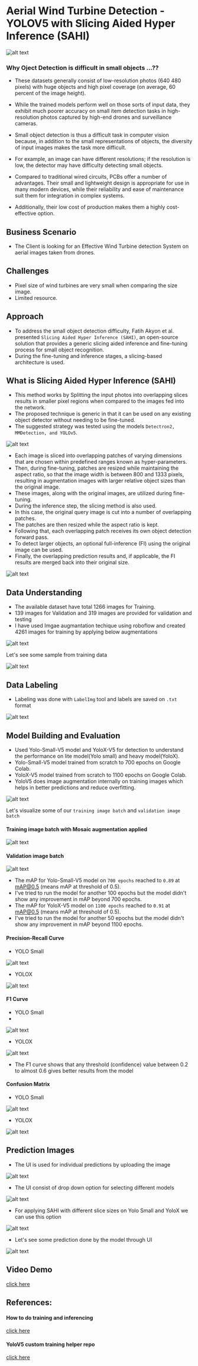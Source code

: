 
# Aerial Wind Turbine Detection - YOLOV5 with Slicing Aided Hyper Inference (SAHI)

![alt text](https://github.com/sudheeshe/Turbine_Detection_YOLO_SAHI/blob/main/readme_imgs/1.jpg?raw=true)

### Why Oject Detection is difficult in small objects ...??

- These datasets generally consist of low-resolution photos (640 480 pixels) with huge objects and high pixel coverage (on average, 60 percent of the image height). 
- While the trained models perform well on those sorts of input data, they exhibit much poorer accuracy on small item detection tasks in high-resolution photos captured by high-end drones and surveillance cameras.
- Small object detection is thus a difficult task in computer vision because, in addition to the small representations of objects, the diversity of input images makes the task more difficult. 
- For example, an image can have different resolutions; if the resolution is low, the detector may have difficulty detecting small objects.


- Compared to traditional wired circuits, PCBs offer a number of advantages. Their small and lightweight design is appropriate for use in many modern devices, while their reliability and ease of maintenance suit them for integration in complex systems. 
- Additionally, their low cost of production makes them a highly cost-effective option.

## Business Scenario

- The Client is looking for an Effective Wind Turbine detection System on aerial images taken from drones.

## Challenges
- Pixel size of wind turbines are very small when comparing the size image.
- Limited resource.

## Approach
- To address the small object detection difficulty, Fatih Akyon et al. presented `Slicing Aided Hyper Inference (SAHI)`, an open-source solution that provides a generic slicing aided inference and fine-tuning process for small object recognition. 
- During the fine-tuning and inference stages, a slicing-based architecture is used.

## What is Slicing Aided Hyper Inference (SAHI)
- This method works by Splitting the input photos into overlapping slices results in smaller pixel regions when compared to the images fed into the network. 
- The proposed technique is generic in that it can be used on any existing object detector without needing to be fine-tuned. 
- The suggested strategy was tested using the models `Detectron2, MMDetection, and YOLOv5`.

![alt text](https://github.com/sudheeshe/Turbine_Detection_YOLO_SAHI/blob/main/readme_imgs/5.gif?raw=true)

- Each image is sliced into overlapping patches of varying dimensions that are chosen within predefined ranges known as hyper-parameters. 
- Then, during fine-tuning, patches are resized while maintaining the aspect ratio, so that the image width is between 800 and 1333 pixels, resulting in augmentation images with larger relative object sizes than the original image. 
- These images, along with the original images, are utilized during fine-tuning.
- During the inference step, the slicing method is also used. 
- In this case, the original query image is cut into a number of overlapping patches. 
- The patches are then resized while the aspect ratio is kept. 
- Following that, each overlapping patch receives its own object detection forward pass. 
- To detect larger objects, an optional full-inference (FI) using the original image can be used. 
- Finally, the overlapping prediction results and, if applicable, the FI results are merged back into their original size.

![alt text](https://github.com/sudheeshe/Turbine_Detection_YOLO_SAHI/blob/main/readme_imgs/6.gif?raw=true)



## Data Understanding

- The available dataset have total 1266 images for Training.
- 139 images for Validation and 319 images are provided for validation and testing
- I have used Imgae augmantation techique using roboflow and created 4261 images for training by applying below augmentations

![alt text](https://github.com/sudheeshe/Turbine_Detection_YOLO_SAHI/blob/main/readme_imgs/2.jpg?raw=true)


Let's see some sample from training data

![alt text](https://github.com/sudheeshe/Turbine_Detection_YOLO_SAHI/blob/main/readme_imgs/3.jpg?raw=true)


## Data Labeling

- Labeling was done with `LabelImg` tool and labels are saved on `.txt` format

![alt text](https://github.com/sudheeshe/Turbine_Detection_YOLO_SAHI/blob/main/readme_imgs/4.jpg?raw=true)


## Model Building and Evaluation

- Used Yolo-Small-V5 model and YoloX-V5 for detection to understand the performance on lite model(Yolo small) and heavy model(YoloX).
- Yolo-Small-V5 model trained from scratch to 700 epochs on Google Colab.
- YoloX-V5 model trained from scratch to 1100 epochs on Google Colab.
- YoloV5 does image augmentation internally on training images which helps in better predictions and reduce overfitting.

![alt text](https://github.com/sudheeshe/PCB_Defect_Detection_Training/blob/main/imgs_readme/6.jpg?raw=true)

Let's visualize some of our `training image batch` and `validation image batch`

#### Training image batch with Mosaic augmentation applied

![alt text](https://github.com/sudheeshe/Turbine_Detection_YOLO_SAHI/blob/main/readme_imgs/7.jpg?raw=true)
#### Validation image batch

![alt text](https://github.com/sudheeshe/Turbine_Detection_YOLO_SAHI/blob/main/readme_imgs/8.jpg?raw=true)


- The mAP for Yolo-Small-V5 model on `700 epochs` reached to `0.89` at mAP@0.5 (means mAP at threshold of 0.5). 
- I've tried to run the model for another 100 epochs but the model didn't show any improvement in mAP beyond 700 epochs.
- The mAP for YoloX-V5 model on `1100 epochs` reached to `0.91` at mAP@0.5 (means mAP at threshold of 0.5). 
- I've tried to run the model for another 50 epochs but the model didn't show any improvement in mAP beyond 1100 epochs.

#### Precision-Recall Curve

- YOLO Small 

![alt text](https://github.com/sudheeshe/Turbine_Detection_YOLO_SAHI/blob/main/readme_imgs/9.png?raw=true)

- YOLOX 

![alt text](https://github.com/sudheeshe/Turbine_Detection_YOLO_SAHI/blob/main/readme_imgs/12.png?raw=true)

#### F1 Curve

- YOLO Small 
- 
![alt text](https://github.com/sudheeshe/Turbine_Detection_YOLO_SAHI/blob/main/readme_imgs/10.png?raw=true)

- YOLOX

![alt text](https://github.com/sudheeshe/Turbine_Detection_YOLO_SAHI/blob/main/readme_imgs/13.png?raw=true)

- The F1 curve shows that any threshold (confidence) value between 0.2 to almost 0.6 gives better results from the model

#### Confusion Matrix
- YOLO Small 

![alt text](https://github.com/sudheeshe/Turbine_Detection_YOLO_SAHI/blob/main/readme_imgs/11.png?raw=true)

- YOLOX

![alt text](https://github.com/sudheeshe/Turbine_Detection_YOLO_SAHI/blob/main/readme_imgs/14.png?raw=true)


## Prediction Images

- The UI is used for individual predictions by uploading the image

![alt text](https://github.com/sudheeshe/Turbine_Detection_YOLO_SAHI/blob/main/readme_imgs/15.jpg?raw=true)

- The UI consist of drop down option for selecting different models 

![alt text](https://github.com/sudheeshe/Turbine_Detection_YOLO_SAHI/blob/main/readme_imgs/16.jpg?raw=true)

- For applying SAHI with different slice sizes on Yolo Small and YoloX we can use this option

![alt text](https://github.com/sudheeshe/Turbine_Detection_YOLO_SAHI/blob/main/readme_imgs/17.jpg?raw=true)


- Let's see some prediction done by the model through UI

![alt text](https://github.com/sudheeshe/PCB_Defect_Detection_Training/blob/main/imgs_readme/pred_collage.jpg?raw=true)


## Video Demo

[click here](https://www.youtube.com/watch?v=oRXxbZ7rxrI&ab_channel=SudheeshE)


## References:
#### How to do training and inferencing 
[click here](https://github.com/sudheeshe/PCB_Defect_Detection_Training/blob/main/How_to_run.txt)

#### YoloV5 custom training helper repo
[click here](https://github.com/sudheeshe/YoloV5_Custom_training_template)
